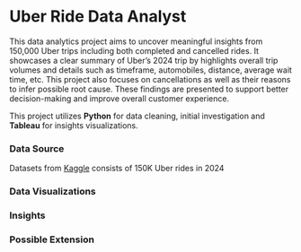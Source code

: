 # Uber Ride Data Analyst

This data analytics project aims to uncover meaningful insights from 150,000 Uber trips including both completed and cancelled rides. It showcases a clear summary of Uber’s 2024 trip by highlights overall trip volumes and details such as timeframe, automobiles, distance, average wait time, etc. This project also focuses on cancellations as well as their reasons to infer possible root cause. These findings are presented to support better decision-making and improve overall customer experience.

This project utilizes **Python** for data cleaning, initial investigation and **Tableau** for insights visualizations. 

### Data Source

Datasets from [Kaggle](https://www.kaggle.com/datasets/yashdevladdha/uber-ride-analytics-dashboard/data) consists of 150K Uber rides in 2024


### Data Visualizations


### Insights


### Possible Extension

